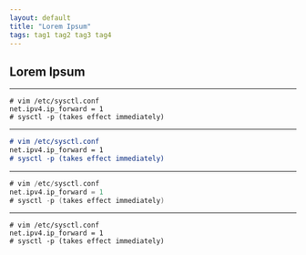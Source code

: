```yaml
---
layout: default
title: "Lorem Ipsum"
tags: tag1 tag2 tag3 tag4
---
```


## Lorem Ipsum

---

```console
# vim /etc/sysctl.conf
net.ipv4.ip_forward = 1
# sysctl -p (takes effect immediately)
```
---
```markdown
# vim /etc/sysctl.conf
net.ipv4.ip_forward = 1
# sysctl -p (takes effect immediately)
```
---
```go
# vim /etc/sysctl.conf
net.ipv4.ip_forward = 1
# sysctl -p (takes effect immediately)
```
---
```
# vim /etc/sysctl.conf
net.ipv4.ip_forward = 1
# sysctl -p (takes effect immediately)
```
